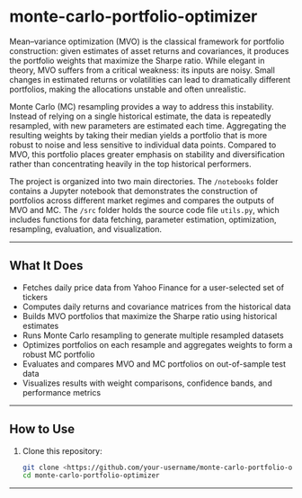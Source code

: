 # monte-carlo-portfolio-optimizer

Mean–variance optimization (MVO) is the classical framework for portfolio construction: given estimates of asset returns and covariances, it produces the portfolio weights that maximize the Sharpe ratio. While elegant in theory, MVO suffers from a critical weakness: its inputs are noisy. Small changes in estimated returns or volatilities can lead to dramatically different portfolios, making the allocations unstable and often unrealistic.

Monte Carlo (MC) resampling provides a way to address this instability. Instead of relying on a single historical estimate, the data is repeatedly resampled, with new parameters are estimated each time. Aggregating the resulting weights by taking their median yields a portfolio that is more robust to noise and less sensitive to individual data points. Compared to MVO, this portfolio places greater emphasis on stability and diversification rather than concentrating heavily in the top historical performers.

The project is organized into two main directories. The `/notebooks` folder contains a Jupyter notebook that demonstrates the construction of portfolios across different market regimes and compares the outputs of MVO and MC. The `/src` folder holds the source code file `utils.py`, which includes functions for data fetching, parameter estimation, optimization, resampling, evaluation, and visualization.

---

## What It Does

- Fetches daily price data from Yahoo Finance for a user-selected set of tickers  
- Computes daily returns and covariance matrices from the historical data  
- Builds MVO portfolios that maximize the Sharpe ratio using historical estimates  
- Runs Monte Carlo resampling to generate multiple resampled datasets  
- Optimizes portfolios on each resample and aggregates weights to form a robust MC portfolio  
- Evaluates and compares MVO and MC portfolios on out-of-sample test data  
- Visualizes results with weight comparisons, confidence bands, and performance metrics

---

## How to Use

1. Clone this repository:
   ```bash
   git clone <https://github.com/your-username/monte-carlo-portfolio-optimizer>
   cd monte-carlo-portfolio-optimizer

---
